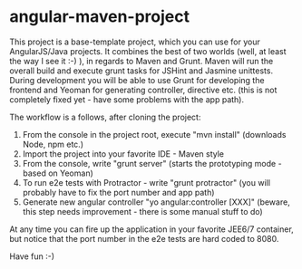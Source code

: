 angular-maven-project
======

This project is a base-template project, which you can use for your AngularJS/Java projects.
It combines the best of two worlds (well, at least the way I see it :-) ), in regards to Maven and Grunt.
Maven will run the overall build and execute grunt tasks for JSHint and Jasmine unittests.
During development you will be able to use Grunt for developing the frontend and Yeoman for generating controller,
directive etc. (this is not completely fixed yet - have some problems with the app path).

The workflow is a follows, after cloning the project:

1. From the console in the project root, execute "mvn install" (downloads Node, npm etc.)
2. Import the project into your favorite IDE - Maven style
3. From the console, write "grunt server" (starts the prototyping mode - based on Yeoman)
4. To run e2e tests with Protractor - write "grunt protractor" (you will probably have to fix the port number and app path)
5. Generate new angular controller "yo angular:controller [XXX]" (beware, this step needs improvement - there is some manual stuff to do)

At any time you can fire up the application in your favorite JEE6/7 container, but notice that the port number in the e2e tests
are hard coded to 8080.

Have fun :-)
